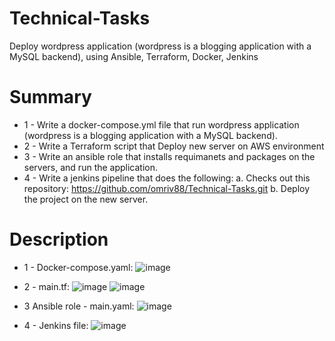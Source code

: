 # Technical-Tasks
Deploy wordpress application (wordpress is a blogging application with a MySQL backend), using Ansible, Terraform, Docker, Jenkins




# Summary
 - 1 - Write a docker-compose.yml file that run wordpress application (wordpress is a blogging application with a MySQL backend).
 - 2 - Write a Terraform script that Deploy new server on AWS environment 
 - 3 - Write an ansible role that installs requimanets and packages on the servers, and run the application. 
 - 4 - Write a jenkins pipeline that does the following:
      a. Checks out this repository: https://github.com/omriv88/Technical-Tasks.git
      b. Deploy the project on the new server.

# Description
  
 
 * 1 - Docker-compose.yaml:
 ![image](https://user-images.githubusercontent.com/113102456/219937636-95031bcc-b32c-4989-9df9-b723ce11793d.png)


 * 2 - main.tf:
 ![image](https://user-images.githubusercontent.com/113102456/219937925-0a3d793d-7048-42ff-89fb-b32f4e77d46e.png)
![image](https://user-images.githubusercontent.com/113102456/219937943-ee6cef2c-8b13-409c-aadc-6dad25d7e8d2.png)
 
 
 * 3 Ansible role - main.yaml:
 ![image](https://user-images.githubusercontent.com/113102456/219937736-d8c7bb61-cbbe-407a-ab87-627d5dcf64c6.png)


 * 4 - Jenkins file:
 ![image](https://user-images.githubusercontent.com/113102456/219938010-9adc9ee3-8444-4b57-9082-20048c1d7f07.png)

